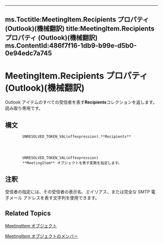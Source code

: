 

---
ms.Toctitle:MeetingItem.Recipients プロパティ (Outlook)(機械翻訳)
title:MeetingItem.Recipients プロパティ (Outlook)(機械翻訳)
ms.ContentId:486f7f16-1db9-b99e-d5b0-0e94edc7a745
---
# MeetingItem.Recipients プロパティ (Outlook)(機械翻訳)




Outlook アイテムのすべての受信者を表す**Recipients**コレクションを返します。読み取り専用です。

## 構文

            UNRESOLVED_TOKEN_VAL(offexpression).**Recipients**




            UNRESOLVED_TOKEN_VAL(offexpression)
            **MeetingItem** オブジェクトを表す変数を指定します。



## 注釈
受信者の指定には、その受信者の表示名、エイリアス、または完全な SMTP 電子メール アドレスを表す文字列を使用できます。



## Related Topics

[MeetingItem オブジェクト](b75730f5-b395-3d66-5acd-b64fd8fcd78f.md)

[MeetingItem オブジェクトのメンバー](9ae6a19d-d326-4c37-90d8-5ed9933672a0.md)




